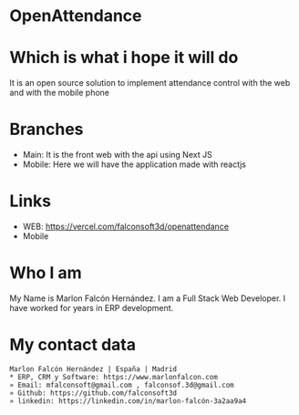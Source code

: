 # OpenAttendance
# Which is what i hope it will do
It is an open source solution to implement attendance control with the web and with the mobile phone

# Branches
- Main: It is the front web with the api using Next JS
- Mobile: Here we will have the application made with reactjs

# Links
- WEB: https://vercel.com/falconsoft3d/openattendance
- Mobile

# Who I am
My Name is Marlon Falcón Hernández. I am a Full Stack Web Developer. I have worked for years in ERP development.

# My contact data
```
Marlon Falcón Hernández | España | Madrid
* ERP, CRM y Software: https://www.marlonfalcon.com
» Email: mfalconsoft@gmail.com , falconsof.3d@gmail.com
» Github: https://github.com/falconsoft3d
» linkedin: https://linkedin.com/in/marlon-falcón-3a2aa9a4
```